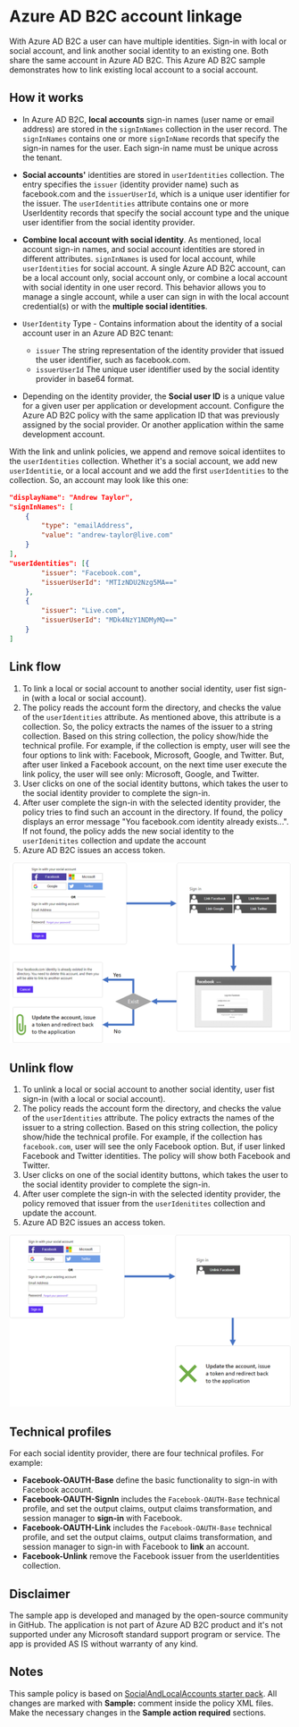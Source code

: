 # Azure AD B2C account linkage

With Azure AD B2C a user can have multiple identities. Sign-in with local or social account, and link another social identity to an existing one. Both share the same account in Azure AD B2C. This Azure AD B2C sample demonstrates how to link existing local account to a social account. 

## How it works
* In Azure AD B2C, **local accounts** sign-in names (user name or email address) are stored in the `signInNames` collection in the user record. The `signInNames` contains one or more `signInName` records that specify the sign-in names for the user. Each sign-in name must be unique across the tenant.

* **Social accounts'** identities are stored in `userIdentities` collection. The entry specifies the `issuer` (identity provider name) such as facebook.com and the `issuerUserId`, which is a unique user identifier for the issuer. The `userIdentities` attribute contains one or more UserIdentity records that specify the social account type and the unique user identifier from the social identity provider.

* **Combine local account with social identity**. As mentioned, local account sign-in names, and social account identities are stored in different attributes. `signInNames` is used for local account, while `userIdentities` for social account. A single Azure AD B2C account, can be a local account only, social account only, or combine a local account with social identity in one user record. This behavior allows you to manage a single account, while a user can sign in with the local account credential(s) or with the **multiple social identities**.

* `UserIdentity` Type - Contains information about the identity of a social account user in an Azure AD B2C tenant:
  * `issuer` The string representation of the identity provider that issued the user identifier, such as facebook.com.
  * `issuerUserId` The unique user identifier used by the social identity provider in base64 format.

* Depending on the identity provider, the **Social user ID** is a unique value for a given user per application or development account. Configure the Azure AD B2C policy with the same application ID that was previously assigned by the social provider. Or another application within the same development account.

With the link and unlink policies, we append and remove soical identiites to the `userIdentities` collection. Whether it's a social account, we add new `userIdentitie`, or a local account and we add the first `userIdentities` to the collection. So, an account may look like this one:
```JSON
"displayName": "Andrew Taylor",
"signInNames": [
    {
        "type": "emailAddress",
        "value": "andrew-taylor@live.com"
    }
],
"userIdentities": [{
        "issuer": "Facebook.com",
        "issuerUserId": "MTIzNDU2Nzg5MA=="
    },
    {
        "issuer": "Live.com",
        "issuerUserId": "MDk4NzY1NDMyMQ=="
    }
]
```


## Link flow
1. To link a local or social account to another social identity, user fist sign-in (with a local or social account).
1. The policy reads the account form the directory, and checks the value of the `userIdentities` attribute. As mentioned above, this attribute is a collection. So, the policy extracts the names of the issuer to a string collection. Based on this string collection, the policy show/hide the technical profile. For example, if the collection is empty, user will see the four options to link with: Facebook, Microsoft, Google, and Twitter. But, after user linked a Facebook account, on the next time user execute the link policy, the user will see only: Microsoft, Google, and Twitter.
1. User clicks on one of the social identity buttons, which takes the user to the social identity provider to complete the sign-in.
1. After user complete the sign-in with the selected identity provider, the policy tries to find such an account in the directory. If found, the policy displays an error message "You facebook.com identity already exists...". If not found, the policy adds the new social identity to the `userIdenitites` collection and update the account
1. Azure AD B2C issues an access token.

![Link flow](media/link-flow.png)

## Unlink flow
1. To unlink a local or social account to another social identity, user fist sign-in (with a local or social account).
1. The policy reads the account form the directory, and checks the value of the `userIdentities` attribute. The policy extracts the names of the issuer to a string collection. Based on this string collection, the policy show/hide the technical profile. For example, if the collection has `facebook.com`, user will see the only Facebook option. But, if user linked Facebook and Twitter identities. The policy will show both Facebook and Twitter.
1. User clicks on one of the social identity buttons, which takes the user to the social identity provider to complete the sign-in.
1. After user complete the sign-in with the selected identity provider, the policy removed that issuer from the  `userIdenitites` collection and update the account.
1. Azure AD B2C issues an access token.

![Link flow](media/unlink-flow.png)

## Technical profiles
For each social identity provider, there are four technical profiles. For example:
- **Facebook-OAUTH-Base** define the basic functionality to sign-in with Facebook account.
- **Facebook-OAUTH-SignIn** includes the `Facebook-OAUTH-Base` technical profile, and set the output claims, output claims transformation, and session manager to **sign-in** with Facebook.
- **Facebook-OAUTH-Link** includes the `Facebook-OAUTH-Base` technical profile, and set the output claims, output claims transformation, and session manager to sign-in with Facebook to **link** an account.
- **Facebook-Unlink** remove the Facebook issuer from the userIdentities collection.

## Disclaimer
The sample app is developed and managed by the open-source community in GitHub. The application is not part of Azure AD B2C product and it's not supported under any Microsoft standard support program or service. 
The app is provided AS IS without warranty of any kind.


## Notes
This sample policy is based on [SocialAndLocalAccounts starter pack](https://github.com/Azure-Samples/active-directory-b2c-custom-policy-starterpack/tree/master/SocialAndLocalAccounts). All changes are marked with **Sample:** comment inside the policy XML files. Make the necessary changes in the **Sample action required** sections. 
